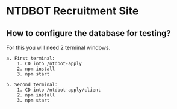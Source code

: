 # NTDBOT Recruitment Site

## How to configure the database for testing?

For this you will need 2 terminal windows.

	a. First terminal:
		1. CD into /ntdbot-apply
		2. npm install
		3. npm start

	b. Second terminal:
		1. CD into /ntdbot-apply/client
		2. npm install
		3. npm start
